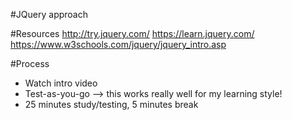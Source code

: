 #JQuery approach

#Resources
http://try.jquery.com/
https://learn.jquery.com/
https://www.w3schools.com/jquery/jquery_intro.asp

#Process
 - Watch intro video
 - Test-as-you-go --> this works really well for my learning style!
 - 25 minutes study/testing, 5 minutes break